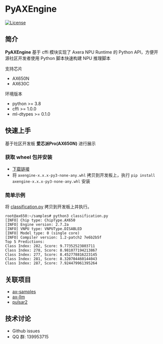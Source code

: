 # PyAXEngine

[![License](https://img.shields.io/badge/license-BSD--3--Clause-blue.svg)](https://raw.githubusercontent.com/AXERA-TECH/pyaxengine/main/LICENSE)

## 简介

**PyAXEngine** 基于 cffi 模块实现了 Axera NPU Runtime 的 Python API，方便开源社区开发者使用 Python 脚本快速构建 NPU 推理脚本

支持芯片

- AX650N
- AX630C

环境版本

- python >= 3.8
- cffi >= 1.0.0
- ml-dtypes >= 0.1.0

## 快速上手

基于社区开发板 **爱芯派Pro(AX650N)** 进行展示

### 获取 wheel 包并安装

- [下载链接](https://github.com/AXERA-TECH/pyaxengine/releases/download/0.0.1rc3/axengine-0.0.1-py3-none-any.whl)
- 将 `axengine-x.x.x-py3-none-any.whl` 拷贝到开发板上，执行 `pip install axengine-x.x.x-py3-none-any.whl` 安装

### 简单示例

将 [classification.py](https://github.com/AXERA-TECH/pyaxengine/blob/main/examples/classification.py) 拷贝到开发板上并执行。

```
root@ax650:~/samples# python3 classification.py
[INFO] Chip type: ChipType.AX650
[INFO] Engine version: 2.7.2a
[INFO] VNPU type: VNPUType.DISABLED
[INFO] Model type: 0 (single core)
[INFO] Compiler version: 1.2-patch2 7e6b2b5f
Top 5 Predictions:
Class Index: 282, Score: 9.77352523803711
Class Index: 278, Score: 8.981077194213867
Class Index: 277, Score: 8.452778816223145
Class Index: 281, Score: 8.320704460144043
Class Index: 287, Score: 7.924479961395264
```

## 关联项目

- [ax-samples](https://github.com/AXERA-TECH/ax-samples)
- [ax-llm](https://github.com/AXERA-TECH/ax-llm)
- [pulsar2](https://pulsar2-docs.readthedocs.io/zh-cn/latest/)

## 技术讨论

- Github issues
- QQ 群: 139953715
